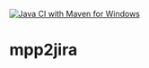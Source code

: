 [![Java CI with Maven for Windows](https://github.com/gvergine/mpp2jira/actions/workflows/maven.yml/badge.svg)](https://github.com/gvergine/mpp2jira/actions/workflows/maven.yml)

# mpp2jira